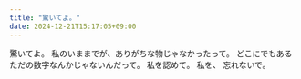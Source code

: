 ```yaml
---
title: "驚いてよ。"
date: 2024-12-21T15:17:05+09:00
---
```

驚いてよ。
私のいままでが、ありがちな物じゃなかったって。
どこにでもあるただの数字なんかじゃないんだって。
私を認めて。
私を、
忘れないで。
